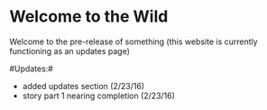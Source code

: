 # Welcome to the Wild
Welcome to the pre-release of something (this website is currently functioning as an updates page)





#Updates:#
- added updates section (2/23/16)
- story part 1 nearing completion (2/23/16)
